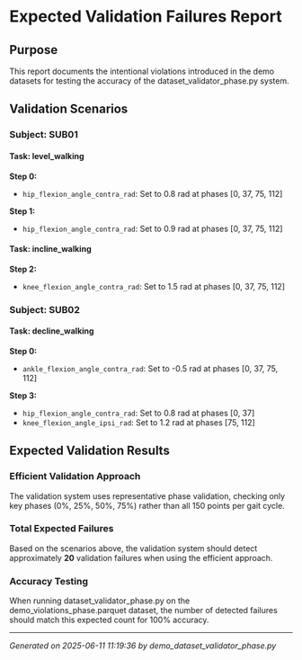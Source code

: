 # Expected Validation Failures Report

## Purpose
This report documents the intentional violations introduced in the demo datasets
for testing the accuracy of the dataset_validator_phase.py system.

## Validation Scenarios

### Subject: SUB01

#### Task: level_walking

**Step 0:**
- `hip_flexion_angle_contra_rad`: Set to 0.8 rad at phases [0, 37, 75, 112]

**Step 1:**
- `hip_flexion_angle_contra_rad`: Set to 0.9 rad at phases [0, 37, 75, 112]

#### Task: incline_walking

**Step 2:**
- `knee_flexion_angle_contra_rad`: Set to 1.5 rad at phases [0, 37, 75, 112]

### Subject: SUB02

#### Task: decline_walking

**Step 0:**
- `ankle_flexion_angle_contra_rad`: Set to -0.5 rad at phases [0, 37, 75, 112]

**Step 3:**
- `hip_flexion_angle_contra_rad`: Set to 0.8 rad at phases [0, 37]
- `knee_flexion_angle_ipsi_rad`: Set to 1.2 rad at phases [75, 112]


## Expected Validation Results

### Efficient Validation Approach
The validation system uses representative phase validation, checking only key phases
(0%, 25%, 50%, 75%) rather than all 150 points per gait cycle.

### Total Expected Failures
Based on the scenarios above, the validation system should detect approximately
**20** validation failures when using the efficient approach.

### Accuracy Testing
When running dataset_validator_phase.py on the demo_violations_phase.parquet dataset,
the number of detected failures should match this expected count for 100% accuracy.

---
*Generated on 2025-06-11 11:19:36 by demo_dataset_validator_phase.py*

